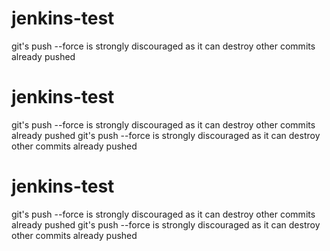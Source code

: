 # jenkins-test
git's push --force is strongly discouraged as it can destroy other commits already pushed
# jenkins-test
git's push --force is strongly discouraged as it can destroy other commits already pushed
git's push --force is strongly discouraged as it can destroy other commits already pushed
# jenkins-test
git's push --force is strongly discouraged as it can destroy other commits already pushed
git's push --force is strongly discouraged as it can destroy other commits already pushed
